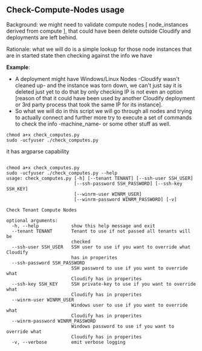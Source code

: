 ## Check-Compute-Nodes usage

Background: we might need to validate compute nodes [ node_instances derived from compute ], that could have been delete outside Cloudify and deployments are left behind.

Rationale: what we will do is a simple lookup for those node instances that are in started state then checking against the info we have

**Example**:

* A deployment might have Windows/Linux Nodes -Cloudify wasn't cleaned up- and the instance was torn down, we can't just say it is deleted just yet to do that by only checking IP is not even an option [reason of that it could have been used by another Cloudify deployment or 3rd party process that took the same IP for its instance].
* So what we will do in this script we will go through all nodes and trying to actually connect and further more try to execute a set of commands to check the info -machine_name- or some other stuff as well.

```shell
chmod a+x check_computes.py
sudo -ucfyuser ./check_computes.py
```

it has argparse capability

```shell

chmod a+x check_computes.py
sudo -ucfyuser ./check_computes.py --help
usage: check_computes.py [-h] [--tenant TENANT] [--ssh-user SSH_USER]
                         [--ssh-password SSH_PASSWORD] [--ssh-key SSH_KEY]
                         [--winrm-user WINRM_USER]
                         [--winrm-password WINRM_PASSWORD] [-v]

Check Tenant Compute Nodes

optional arguments:
  -h, --help            show this help message and exit
  --tenant TENANT       Tenant to use if not passed all tenants will be
                        checked
  --ssh-user SSH_USER   SSH user to use if you want to override what Cloudify
                        has in properites
  --ssh-password SSH_PASSWORD
                        SSH password to use if you want to override what
                        Cloudify has in properites
  --ssh-key SSH_KEY     SSH private-key to use if you want to override what
                        Cloudify has in properites
  --winrm-user WINRM_USER
                        Windows user to use if you want to override what
                        Cloudify has in properites
  --winrm-password WINRM_PASSWORD
                        Windows password to use if you want to override what
                        Cloudify has in properites
  -v, --verbose         emit verbose logging

```